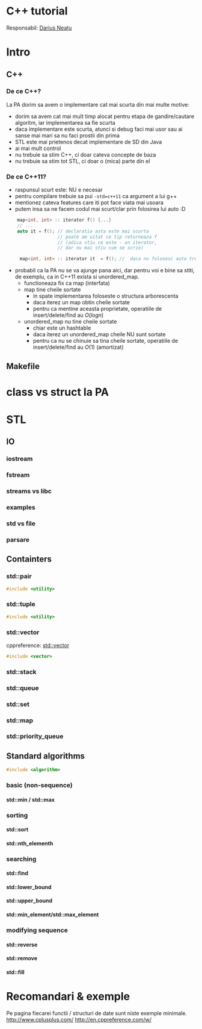 # C++ tutorial
Responsabil: [Darius Neațu](neatudarius@gmail.com)

# Intro
## C++
### De ce C++? 
La PA dorim sa avem o implementare cat mai scurta din mai multe motive:
  - dorim sa avem cat mai mult timp alocat pentru etapa de gandire/cautare algoritm, iar implementarea sa fie scurta
  - daca implementare este scurta, atunci si debug faci mai usor sau ai sanse mai mari sa nu faci prostii din prima
  - STL este mai prietenos decat implementare de SD din Java
  - ai mai mult control
  - nu trebuie sa stim C++, ci doar cateva concepte de baza
  - nu trebuie sa stim tot STL, ci doar o (mica) parte din el
 
 ### De ce C++11?
   - raspunsul scurt este: NU e necesar
   - pentru compilare trebuie sa pui `-std=c++11` ca argument a lui g++
   - mentionez cateva features care iti pot face viata mai usoara
   - putem insa sa ne facem codul mai scurt/clar prin folosirea lui auto :D
``` cpp
    map<int, int> :: iterator f() {...}
    // ...
    auto it = f(); // declaratia asta este mai scurta
                   // poate am uitat ce tip returneaza f  
                   // (adica stiu ce este - un iterator, 
                   // dar nu mai stiu cum se scrie)

     map<int, int> :: iterator it  = f(); //  daca nu folosesc auto trebuie sa fac asa
```
   - probabil ca la PA nu se va ajunge pana aici, dar pentru voi e bine sa stiti, de exemplu, ca in C++11 exista si unordered_map. 
      - functioneaza fix ca map (interfata)
      - map tine cheile sortate
         - in spate implementarea foloseste o structura arborescenta 
         - daca iterez un map obtin cheile sortate
         - pentru ca mentine aceasta proprietate, operatiile de insert/delete/find au $O(log n)$   
      - unordered_map nu tine cheile sortate 
         - chiar este un hashtable
         - daca iterez un unordered_map cheile NU sunt sortate
         - pentru ca nu se chinuie sa tina cheile sortate,    operatiile de insert/delete/find au $O(1)$ (amortizat)   

    
## Makefile

# class vs struct la PA
 
# STL

## IO
### iostream
### fstream
### streams vs libc
### examples
### std vs file
### parsare
## Containters
### std::pair
``` cpp
#include <utility>
```

### std::tuple
``` cpp
#include <utility>
```
### std::vector
cppreference: [std::vector](http://en.cppreference.com/w/cpp/container/vector)
``` cpp
#include <vector>
```


### std::stack
### std::queue
### std::set
### std::map
### std::priority_queue

## Standard algorithms
``` cpp
#include <algorithm>
```

### basic (non-sequence)
#### std::min / std::max

### sorting
#### std::sort
#### std::nth_elementh

### searching
#### std::find
#### std::lower_bound
#### std::upper_bound
#### std::min_element/std::max_element

### modifying sequence
#### std::reverse
#### std::remove
#### std::fill

# Recomandari & exemple
Pe pagina fiecarei functii / structuri de date sunt niste exemple minimale.
http://www.cplusplus.com/
http://en.cppreference.com/w/

<!--stackedit_data:
eyJoaXN0b3J5IjpbLTQxODcyNjUwN119
-->